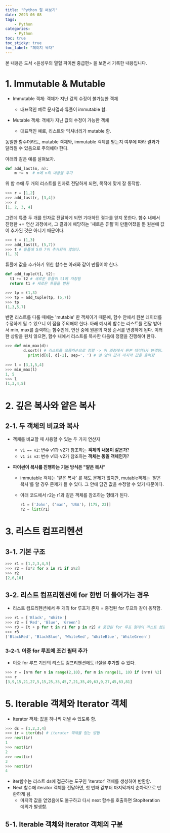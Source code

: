 ```yaml
---
title: "Python 잘 써보기"
date: 2023-06-08
tags: 
    - Python 
categories: 
    - Python
toc: true
toc_sticky: true
toc_label: "페이지 목차"
---
```


본 내용은 도서 <윤성우의 열혈 파이썬 중급편> 을 보면서 기록한 내용입니다. 



# 1. Immutable & Mutable

* Immutable 객체: 객체가 지닌 값의 수정이 불가능한 객체

  * 대표적인 예로 문자열과 튜플이 immutable 함. 

* Mutable 객체: 객체가 지닌 값의 수정이 가능한 객체

  * 대표적인 예로, 리스트와 딕셔너리가 mutable 함.

  

동일한 함수더라도, mutable 객체와, immutable 객체를 받는지 여부에 따라 결과가 달라질 수 있음으로 주의해야 한다. 

아래와 같은 예를 살펴보자. 

```python
def add_last(m, n):
	m += n  # m에 n의 내용을 추가
```

위 함 수에 두 개의 리스트를 인자로 전달하게 되면, 목적에 맞게 잘 동작함. 

```python
>>> r = [1,2]
>>> add_last(r, [3,4])
>>> r
[1, 2, 3, 4]
```

그런데 튜플 두 개를 인자로 전달하게 되면 기대하던 결과를 얻지 못한다. 함수 내에서 진행한 += 연산 과정에서, 그 결과에 해당하는 '새로운 튜플'이 만들어졌을 뿐 원본에 값이 추가된 것은 아니기 때문이다. 

```python
>>> t = (1,3)
>>> add_last(t, (5,7))
>>> t # 튜플에 5와 7이 추가되지 않았다. 
(1, 3)
```

튜플에 값을 추가하기 위한 함수는 아래와 같이 만들어야 한다. 

```python
def add_tuple(t1, t2):
  t1 += t2 # 새로운 튜플이 t1에 저장됨
  return t1 # 새로운 튜플을 반환

>>> tp = (1,3)
>>> tp = add_tuple(tp, (5,7))
>>> tp
(1,3,5,7)
```

반면 리스트를 다룰 때에는 'mutable' 한 객체이기 때문에, 함수 안에서 원본 데이터를 수정하게 될 수 있으니 이 점을 주의해야 한다. 아래 예시의 함수는 리스트를 전달 받아서 min, max를 출력하는 함수인데, 연산 중에 원본의 저장 순서를 변경하게 된다. 이러한 상황을 원치 않으면, 함수 내에서 리스트를 복사한 다음에 정렬을 진행해야 한다. 

```python
>>> def min_max(d):
  		d.sort() # 리스트를 오름차순으로 정렬 -> 이 과정에서 원본 데이터가 변경됨.
		  print(d[0], d[-1], sep=', ') # 맨 앞의 값과 마지막 값을 출력함
  
>>> l = [3,1,5,4]
>>> min_max(l)
1, 5
>>> l
[1,3,4,5]
```

# 2. 깊은 복사와 얕은 복사

## 2-1. 두 객체의 비교와 복사

* 객체를 비교할 때 사용할 수 있는 두 가지 연산자
  * `v1 == v2`: 변수 v1과 v2가 참조하는 **객체의** **내용이 같은가**? 
  * `v1 is v2`: 변수 v1과 v2가 참조하는 **객체는 동일 객체인가**?

* **파이썬이 복사를 진행하는 기본 방식은 "얕은 복사"**

  * immutable 객체는 '얕은 복사' 를 해도 문제가 없지만, mutable객체는 '얕은 복사'를 할 경우 문제가 될 수 있다. 그 안에 담긴 값을 수정할 수 있기 때문이다. 

  * 아래 코드에서 r2는 r1과 같은 객체를 참조하는 형태가 된다.

    ```python
    r1 = ['John', ('man', 'USA'), [175, 23]]
    r2 = list(r1) 
    ```



# 3. 리스트 컴프리헨션

## 3-1. 기본 구조

```python
>>> r1 = [1,2,3,4,5]
>>> r2 = [x*2 for x in r1 if x%2]    
>>> r2
[2,6,10]
```



## 3-2. 리스트 컴프리헨션에 for 한번 더 들어가는 경우

* 리스트 컴프리헨션에서 두 개의 for 루프가 존재 = 중첩된 for 루프와 같이 동작함. 

```python
>>> r1 = ['Black', 'White']
>>> r2 = ['Red', 'Blue', 'Green']
>>> r3 = [t + p for t in r1 for p in r2] # 중첩된 for 루프 형태의 리스트 컴프리헨션
>>> r3
['BlackRed', 'BlackBlue', 'WhiteRed', 'WhiteBlue', 'WhiteGreen']
```



### 3-2-1. 이중 for 루프에 조건 필터 추가

* 이중 for 루프 기반의 리스트 컴프리헨션에도 if절을 추가할 수 있다. 

```python
>>> r = [n*m for n in range(2,10), for m in range(1, 10) if (n*m) %2]
>>> r
[3,9,15,21,27,5,15,25,35,45,7,21,35,49,63,9,27,45,63,81]
```



# 5. Iterable 객체와 Iterator 객체

* Iterator 객체: 값을 하나씩 꺼낼 수 있도록 함. 

```python
>>> ds = [1,2,3,4]
>>> ir = iter(ds) # iterator 객체를 얻는 방법
>>> next(ir)
1
>>> next(ir)
2
>>> next(ir)
3
>>> next(ir)
4
```

* iter함수는 리스트 ds에 접근하는 도구인 'iterator' 객체를 생성하여 반환함. 
* Next 함수에 iterator 객체를 전달하면, 첫 번째 값부터 마지막까지 순차적으로 반환하게 됨. 
  * 마지막 값을 얻었음에도 불구하고 다시 next 함수를 호출하면 StopIteration 예외가 발생함.

## 5-1. Iterable 객체와 Iterator 객체의 구분











